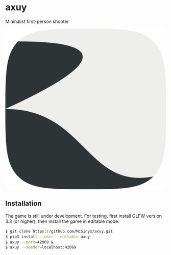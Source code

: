 # axuy

Mininalist first-person shooter

![icon](https://raw.githubusercontent.com/McSinyx/axuy/master/axuy/icon.png)

## Installation

The game is still under development. For testing, first install GLFW version 3.3
(or higher), then install the game in editable mode:

```sh
$ git clone https://github.com/McSinyx/axuy.git
$ pip3 install --user --editable axuy
$ axuy --port=42069 &
$ axuy --seeder=localhost:42069
```
